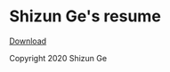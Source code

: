 # Shizun Ge's resume

[Download](https://github.com/shizunge/resume/releases/latest/download/shizun_ge_resume.pdf)

Copyright 2020 Shizun Ge
